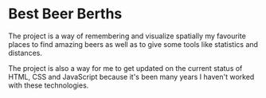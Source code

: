 # Best Beer Berths

The project is a way of remembering and visualize spatially my favourite places to find amazing beers as well as to give some tools like statistics and distances.

The project is also a way for me to get updated on the current status of HTML, CSS and JavaScript because it's been many years I haven't worked with these technologies.